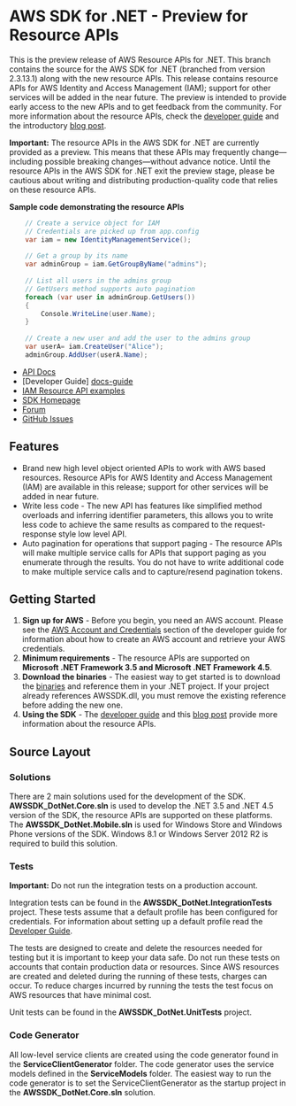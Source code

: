 # AWS SDK for .NET - Preview for Resource APIs

This is the preview release of AWS Resource APIs for .NET. This branch contains the source for the AWS SDK for .NET (branched from version 2.3.13.1) along with the new resource APIs. This release contains resource APIs for AWS Identity and Access Management (IAM); support for other services will be added in the near future. The preview is intended to provide early access to the new APIs and to get feedback from the community. For more information about the resource APIs, check the [developer guide][docs-guide] and the introductory [blog post][blog-post].

**Important:** The resource APIs in the AWS SDK for .NET are currently provided as a preview. This means that these APIs may frequently change—including possible breaking changes—without advance notice. Until the resource APIs in the AWS SDK for .NET exit the preview stage, please be cautious about writing and distributing production-quality code that relies on these resource APIs.

**Sample code demonstrating the resource APIs**

```C#
	// Create a service object for IAM
	// Credentials are picked up from app.config
	var iam = new IdentityManagementService();           
	 
	// Get a group by its name
	var adminGroup = iam.GetGroupByName("admins");
	 
	// List all users in the admins group       
	// GetUsers method supports auto pagination
	foreach (var user in adminGroup.GetUsers())
	{
		Console.WriteLine(user.Name);
	}
	 
	// Create a new user and add the user to the admins group
	var userA= iam.CreateUser("Alice");
	adminGroup.AddUser(userA.Name);
```

* [API Docs][docs-api]
* [Developer Guide] [docs-guide]
 * [IAM Resource API examples][docs-iam-examples]
* [SDK Homepage][sdk-website]
* [Forum][sdk-forum]
* [GitHub Issues][sdk-issues]

## Features

* Brand new high level object oriented APIs to work with AWS based resources. Resource APIs for AWS Identity and Access Management (IAM) are available in this release; support for other services will be added in near future.
* Write less code - The new API has features like simplified method overloads and inferring identifier parameters, this allows you to write less code to achieve the same results as compared to the request-response style low level API.
* Auto pagination for operations that support paging - The resource APIs will make multiple service calls for APIs that support paging as you enumerate through the results. You do not have to write additional code to make multiple service calls and to capture/resend pagination tokens.

## Getting Started

1. **Sign up for AWS** - Before you begin, you need an AWS account. Please see the [AWS Account and Credentials][docs-signup] section of the developer guide for information about how to create an AWS account and retrieve your AWS credentials.
1. **Minimum requirements** - The resource APIs are supported on **Microsoft .NET Framework 3.5 and Microsoft .NET Framework 4.5**. 
1. **Download the binaries** - The easiest way to get started is to download the [binaries][sdk-binaries] and reference them in your .NET project. If your project already references AWSSDK.dll, you must remove the existing reference before adding the new one.
1. **Using the SDK** - The [developer guide][docs-guide] and this [blog post][blog-post] provide more information about the resource APIs.

## Source Layout

### Solutions

There are 2 main solutions used for the development of the SDK. **AWSSDK_DotNet.Core.sln** is used to develop the .NET 3.5 and .NET 4.5 
version of the SDK, the resource APIs are supported on these platforms. The **AWSSDK_DotNet.Mobile.sln** is used for Windows Store and Windows Phone versions of the SDK. 
Windows 8.1 or Windows Server 2012 R2 is required to build this solution.

### Tests

**Important:** Do not run the integration tests on a production account.

Integration tests can be found in the **AWSSDK_DotNet.IntegrationTests** project. These tests assume that a default profile has been 
configured for credentials. For information about setting up a default profile read the [Developer Guide][credentials-management].

The tests are designed to create and delete the resources needed for testing but it is important to keep your data safe. Do not run
these tests on accounts that contain production data or resources. Since AWS resources are created and deleted during the running 
of these tests, charges can occur. To reduce charges incurred by running the tests the test focus on AWS resources that have minimal cost.

Unit tests can be found in the **AWSSDK_DotNet.UnitTests** project.

### Code Generator

All low-level service clients are created using the code generator found in the **ServiceClientGenerator** folder. The code generator 
uses the service models defined in the **ServiceModels** folder. The easiest way to run the code generator is to set the ServiceClientGenerator as
the startup project in the **AWSSDK_DotNet.Core.sln** solution.

[aws]: http://aws.amazon.com/
[sdk-binaries]: https://github.com/aws/aws-sdk-net/tree/resourceAPI-preview/binaries
[blog-post]: http://blogs.aws.amazon.com/net/post/Tx3TUYIZ1KAW7PI/Preview-release-of-AWS-Resource-APIs-for-NET
[sdk-website]: http://aws.amazon.com/sdkfornet
[sdk-forum]: http://developer.amazonwebservices.com/connect/forum.jspa?forumID=61
[sdk-source]: https://github.com/aws/aws-sdk-net/tree/resourceAPI-preview
[sdk-issues]: https://github.com/aws/aws-sdk-net/issues
[sdk-license]: http://aws.amazon.com/apache2.0/
[docs-api]: http://aws-net-resources-preview-docs.s3-website-us-east-1.amazonaws.com/Index.html?page=NIAM_Resources_NET4_5.html&tocid=Amazon_IdentityManagement_Resources
[docs-signup]: http://docs.aws.amazon.com/AWSSdkDocsNET/latest/DeveloperGuide/net-dg-setup.html
[aws-iam-credentials]: http://docs.aws.amazon.com/AWSSdkDocsNET/latest/DeveloperGuide/net-dg-roles.html
[docs-guide]: http://docs.aws.amazon.com/AWSSdkDocsNET/latest/DeveloperGuide/resource-level-apis-intro.html
[docs-iam-examples]: http://docs.aws.amazon.com/AWSSdkDocsNET/latest/DeveloperGuide/iam-resource-api-examples.html
[credentials-management]: http://docs.aws.amazon.com/AWSSdkDocsNET/latest/DeveloperGuide/net-dg-config-creds.html
